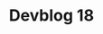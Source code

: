 ---
slug: 18
title: Devblog 18
description: It's that time again!  We'll take you on a trip down development lane to show you some of the new exciting things that we've been working on at the Scrap Mechanic HQ!
image: images/devblog/18/title.png
toc_max_heading_level: 4
authors: kacper
draft: true
---